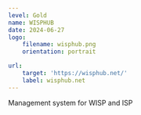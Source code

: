 ```yaml
---
level: Gold
name: WISPHUB
date: 2024-06-27
logo:
    filename: wisphub.png
    orientation: portrait

url:
    target: 'https://wisphub.net/'
    label: wisphub.net
---
```

Management system for WISP and ISP



